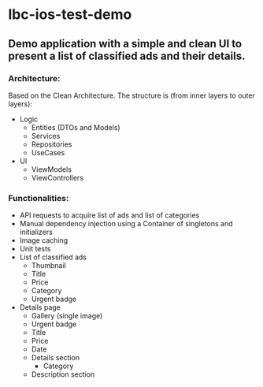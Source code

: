 # lbc-ios-test-demo
## Demo application with a simple and clean UI to present a list of classified ads and their details.

### Architecture:

Based on the Clean Architecture.
The structure is (from inner layers to outer layers):
- Logic
  - Entities (DTOs and Models)
  - Services
  - Repositories
  - UseCases
- UI
  - ViewModels
  - ViewControllers

### Functionalities:

- API requests to acquire list of ads and list of categories
- Manual dependency injection using a Container of singletons and initializers
- Image caching
- Unit tests
- List of classified ads
  - Thumbnail
  - Title
  - Price
  - Category
  - Urgent badge
- Details page
  - Gallery (single image)
  - Urgent badge
  - Title
  - Price
  - Date
  - Details section
    - Category
  - Description section
  
